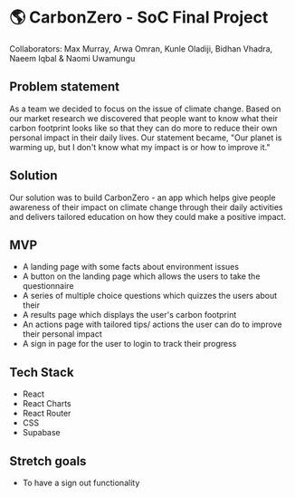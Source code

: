 # 🌎 CarbonZero - SoC Final Project

Collaborators: Max Murray, Arwa Omran, Kunle Oladiji, Bidhan Vhadra, Naeem Iqbal & Naomi Uwamungu

## Problem statement 
As a team we decided to focus on the issue of climate change. Based on our market research we discovered that people want to know what their carbon footprint looks like so that they can do more to reduce their own personal impact in their daily lives. Our statement became, "Our planet is warming up, but I don't know what my impact is or how to improve it."

## Solution  
Our solution was to build CarbonZero - an app which helps give people awareness of their impact on climate change through their daily activities and delivers tailored education on how they could make a positive impact. 

## MVP 
- A landing page with some facts about environment issues
- A button on the landing page which allows the users to take the questionnaire
- A series of multiple choice questions which quizzes the users about their
- A results page which displays the user's carbon footprint
- An actions page with tailored tips/ actions the user can do to improve their personal impact
- A sign in page for the user to login to track their progress 

## Tech Stack 
- React
- React Charts
- React Router
- CSS
- Supabase

## Stretch goals 
- To have a sign out functionality
  
